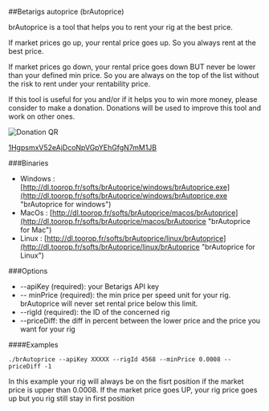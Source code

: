 ##Betarigs autoprice (brAutoprice)

brAutoprice is a tool that helps you to rent your rig at the best price.

If market prices go up, your rental price goes up. So you always rent at the best price.

If market prices go down, your rental price goes down BUT never be lower than your defined min price. So you are always on the top of the list without the risk to rent under your rentability price. 

If this tool is useful for you and/or if it helps you to win more money, please consider to make a donation. Donations will be used to improve this tool and work on other ones.

![Donation QR](http://api.qrserver.com/v1/create-qr-code/?size=200x200&data=bitcoin:1HgpsmxV52eAjDcoNpVGpYEhGfgN7mM1JB%3Flabel%3DToorop)

[1HgpsmxV52eAjDcoNpVGpYEhGfgN7mM1JB](http://tinyurl.com/mccsoez)


###Binaries

* Windows : [http://dl.toorop.fr/softs/brAutoprice/windows/brAutoprice.exe](http://dl.toorop.fr/softs/brAutoprice/windows/brAutoprice.exe "brAutoprice for windows")
* MacOs : [http://dl.toorop.fr/softs/brAutoprice/macos/brAutoprice](http://dl.toorop.fr/softs/brAutoprice/macos/brAutoprice "brAutoprice for Mac")
* Linux : [http://dl.toorop.fr/softs/brAutoprice/linux/brAutoprice](http://dl.toorop.fr/softs/brAutoprice/linux/brAutoprice "brAutoprice for Linux")


###Options

* --apiKey (required): your Betarigs API key
* -- minPrice (required): the min price per speed unit for your rig. brAutoprice will never set rental price below this limit.
* --rigId (required): the ID of the concerned rig  
* --priceDiff: the diff in percent between the lower price and the price you want for your rig

####Examples


	./brAutoprice --apiKey XXXXX --rigId 4568 --minPrice 0.0008 --priceDiff -1
	
In this example your rig will always be on the fisrt position if the market price is upper than 0.0008.
If the market price goes UP, your rig price goes up but you rig still stay in first position
	
	